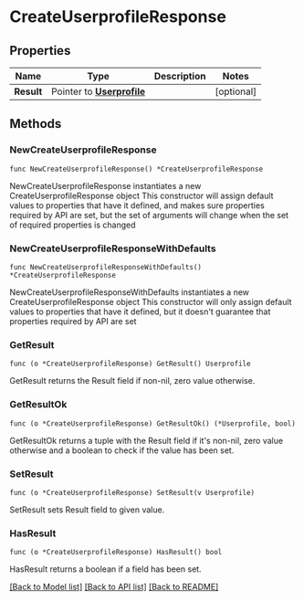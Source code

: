 # CreateUserprofileResponse

## Properties

Name | Type | Description | Notes
------------ | ------------- | ------------- | -------------
**Result** | Pointer to [**Userprofile**](Userprofile.md) |  | [optional] 

## Methods

### NewCreateUserprofileResponse

`func NewCreateUserprofileResponse() *CreateUserprofileResponse`

NewCreateUserprofileResponse instantiates a new CreateUserprofileResponse object
This constructor will assign default values to properties that have it defined,
and makes sure properties required by API are set, but the set of arguments
will change when the set of required properties is changed

### NewCreateUserprofileResponseWithDefaults

`func NewCreateUserprofileResponseWithDefaults() *CreateUserprofileResponse`

NewCreateUserprofileResponseWithDefaults instantiates a new CreateUserprofileResponse object
This constructor will only assign default values to properties that have it defined,
but it doesn't guarantee that properties required by API are set

### GetResult

`func (o *CreateUserprofileResponse) GetResult() Userprofile`

GetResult returns the Result field if non-nil, zero value otherwise.

### GetResultOk

`func (o *CreateUserprofileResponse) GetResultOk() (*Userprofile, bool)`

GetResultOk returns a tuple with the Result field if it's non-nil, zero value otherwise
and a boolean to check if the value has been set.

### SetResult

`func (o *CreateUserprofileResponse) SetResult(v Userprofile)`

SetResult sets Result field to given value.

### HasResult

`func (o *CreateUserprofileResponse) HasResult() bool`

HasResult returns a boolean if a field has been set.


[[Back to Model list]](../README.md#documentation-for-models) [[Back to API list]](../README.md#documentation-for-api-endpoints) [[Back to README]](../README.md)


